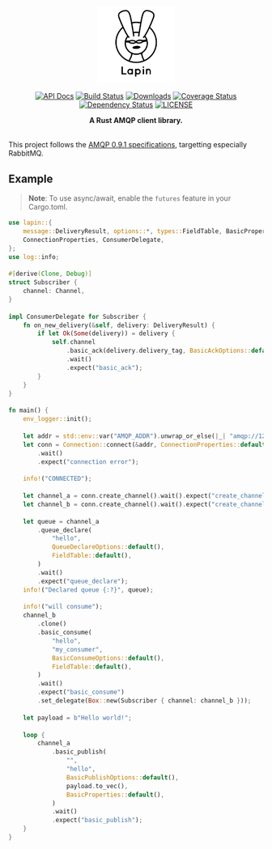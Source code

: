 <div align="center">
<img src="logo.jpg" width="30%"></img>

[![API Docs](https://docs.rs/lapin/badge.svg)](https://docs.rs/lapin)
[![Build Status](https://travis-ci.org/sozu-proxy/lapin.svg?branch=master)](https://travis-ci.org/sozu-proxy/lapin)
[![Downloads](https://img.shields.io/crates/d/lapin.svg)](https://crates.io/crates/lapin)
[![Coverage Status](https://coveralls.io/repos/github/sozu-proxy/lapin/badge.svg?branch=master)](https://coveralls.io/github/sozu-proxy/lapin?branch=master)
[![Dependency Status](https://deps.rs/repo/github/sozu-proxy/lapin/status.svg)](https://deps.rs/repo/github/sozu-proxy/lapin)
[![LICENSE](https://img.shields.io/badge/license-MIT-blue.svg)](LICENSE)

 <strong>
   A Rust AMQP client library.
 </strong>

</div>

<br />

This project follows the [AMQP 0.9.1 specifications](https://www.rabbitmq.com/resources/specs/amqp0-9-1.pdf), targetting especially RabbitMQ.

## Example

> **Note**: To use async/await, enable the `futures` feature in your Cargo.toml.

```rust
use lapin::{
    message::DeliveryResult, options::*, types::FieldTable, BasicProperties, Channel, Connection,
    ConnectionProperties, ConsumerDelegate,
};
use log::info;

#[derive(Clone, Debug)]
struct Subscriber {
    channel: Channel,
}

impl ConsumerDelegate for Subscriber {
    fn on_new_delivery(&self, delivery: DeliveryResult) {
        if let Ok(Some(delivery)) = delivery {
            self.channel
                .basic_ack(delivery.delivery_tag, BasicAckOptions::default())
                .wait()
                .expect("basic_ack");
        }
    }
}

fn main() {
    env_logger::init();

    let addr = std::env::var("AMQP_ADDR").unwrap_or_else(|_| "amqp://127.0.0.1:5672/%2f".into());
    let conn = Connection::connect(&addr, ConnectionProperties::default())
        .wait()
        .expect("connection error");

    info!("CONNECTED");

    let channel_a = conn.create_channel().wait().expect("create_channel");
    let channel_b = conn.create_channel().wait().expect("create_channel");

    let queue = channel_a
        .queue_declare(
            "hello",
            QueueDeclareOptions::default(),
            FieldTable::default(),
        )
        .wait()
        .expect("queue_declare");
    info!("Declared queue {:?}", queue);

    info!("will consume");
    channel_b
        .clone()
        .basic_consume(
            "hello",
            "my_consumer",
            BasicConsumeOptions::default(),
            FieldTable::default(),
        )
        .wait()
        .expect("basic_consume")
        .set_delegate(Box::new(Subscriber { channel: channel_b }));

    let payload = b"Hello world!";

    loop {
        channel_a
            .basic_publish(
                "",
                "hello",
                BasicPublishOptions::default(),
                payload.to_vec(),
                BasicProperties::default(),
            )
            .wait()
            .expect("basic_publish");
    }
}
```
